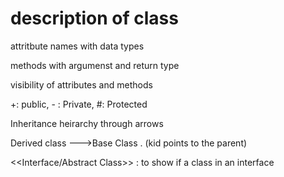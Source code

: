 # description of class

attritbute names with data types

methods with argumenst and return type

visibility of attributes and methods

+: public, - : Private, #: Protected

Inheritance heirarchy through arrows

Derived class --->Base Class . (kid points to the parent)

<<Interface/Abstract Class>> : to show if a class in an interface
